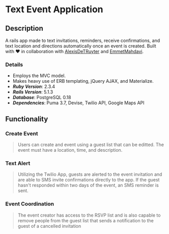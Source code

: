 # Text Event Application

## Description
A rails app made to text invitations, reminders, receive confirmations, and text location and directions automatically once an event is created. Built with :heart: in collaboration with [AlexisDeTRuyter](https://github.com/AlexisTDeRuyter) and [EmmetMahdavi](https://github.com/emmetreza).

### Details
* Employs the MVC model.
* Makes heavy use of ERB templating, jQuery AJAX, and Materialize.
* ___Ruby Version___: 2.3.4
* ___Rails Version___: 5.1.3
* ___Database___: PostgreSQL 0.18
* ___Dependencies___: Puma 3.7, Devise, Twilio API, Google Maps API

## Functionality

### Create Event
> Users can create and event using a guest list that can be editted.  The event must have a location, time, and description. 

### Text Alert
> Utilizing the Twilio App, guests are alerted to the event invitation and are able to SMS invite confirmations directly to the app.  If the guest hasn't responded within two days of the event, an SMS reminder is sent.

### Event Coordination
> The event creator has access to the RSVP list and is also capable to remove people from the guest list that sends a notification to the guest of a cancelled invitation 


